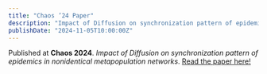 ```yaml
---
title: "Chaos ’24 Paper"
description: "Impact of Diffusion on synchronization pattern of epidemics in nonidentical metapopulation networks"
publishDate: "2024-11-05T10:00:00Z"
---
```


Published at **Chaos 2024**. *Impact of Diffusion on synchronization pattern of epidemics in nonidentical metapopulation networks*. [Read the paper here!](https://doi.org/10.1063/5.0222358)  
